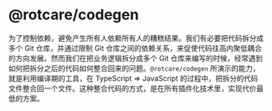 # @rotcare/codegen

为了控制依赖，避免产生所有人依赖所有人的糟糕结果。我们有必要把代码拆分成多个 Git 仓库，并通过限制 Git 仓库之间的依赖关系，来促使代码往高内聚低耦合的方向发展。然而我们在把业务逻辑拆分成多个 Git 仓库来编写的时候，经常遇到如何把拆分之后的代码如何整合回来的问题。`@rotcare/codegen` 所演示的能力，就是利用编译期的工具，在 TypeScript => JavaScript 的过程中，把拆分的代码文件整合回一个文件。这种整合代码的方式，是在所有插件化技术里，实现代价最低的方案。